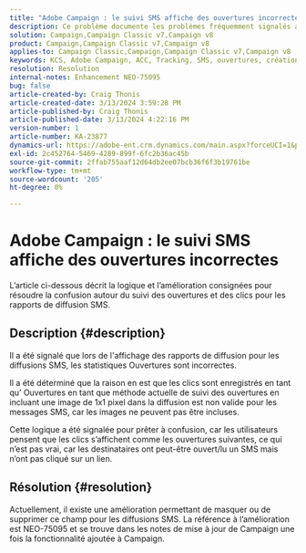 ```yaml
---
title: "Adobe Campaign : le suivi SMS affiche des ouvertures incorrectes"
description: Ce problème documente les problèmes fréquemment signalés avec le suivi de diffusion SMS affichant des ouvertures incorrectes dans les rapports de diffusion.
solution: Campaign,Campaign Classic v7,Campaign v8
product: Campaign,Campaign Classic v7,Campaign v8
applies-to: Campaign Classic,Campaign,Campaign Classic v7,Campaign v8
keywords: KCS, Adobe Campaign, ACC, Tracking, SMS, ouvertures, création de rapports
resolution: Resolution
internal-notes: Enhancement NEO-75095
bug: false
article-created-by: Craig Thonis
article-created-date: 3/13/2024 3:59:28 PM
article-published-by: Craig Thonis
article-published-date: 3/13/2024 4:22:16 PM
version-number: 1
article-number: KA-23877
dynamics-url: https://adobe-ent.crm.dynamics.com/main.aspx?forceUCI=1&pagetype=entityrecord&etn=knowledgearticle&id=5b0416a9-52e1-ee11-904d-6045bd006079
exl-id: 2c452764-5469-4289-899f-6fc2b36ac45b
source-git-commit: 2ffab755aaf12d64db2ee07bcb36f6f3b19761be
workflow-type: tm+mt
source-wordcount: '205'
ht-degree: 0%

---
```


# Adobe Campaign : le suivi SMS affiche des ouvertures incorrectes


L’article ci-dessous décrit la logique et l’amélioration consignées pour résoudre la confusion autour du suivi des ouvertures et des clics pour les rapports de diffusion SMS.

## Description {#description}


Il a été signalé que lors de l&#39;affichage des rapports de diffusion pour les diffusions SMS, les statistiques Ouvertures sont incorrectes.

Il a été déterminé que la raison en est que les clics sont enregistrés en tant qu’ Ouvertures en tant que méthode actuelle de suivi des ouvertures en incluant une image de 1x1 pixel dans la diffusion est non valide pour les messages SMS, car les images ne peuvent pas être incluses.

Cette logique a été signalée pour prêter à confusion, car les utilisateurs pensent que les clics s’affichent comme les ouvertures suivantes, ce qui n’est pas vrai, car les destinataires ont peut-être ouvert/lu un SMS mais n’ont pas cliqué sur un lien.


## Résolution {#resolution}


Actuellement, il existe une amélioration permettant de masquer ou de supprimer ce champ pour les diffusions SMS. La référence à l’amélioration est NEO-75095 et se trouve dans les notes de mise à jour de Campaign une fois la fonctionnalité ajoutée à Campaign.
